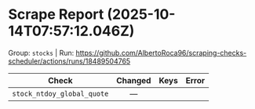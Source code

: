 # Scrape Report (2025-10-14T07:57:12.046Z)

Group: `stocks`  |  Run: https://github.com/AlbertoRoca96/scraping-checks-scheduler/actions/runs/18489504765

| Check | Changed | Keys | Error |
|---|:---:|:--|:--|
| `stock_ntdoy_global_quote` | — |  |  |
